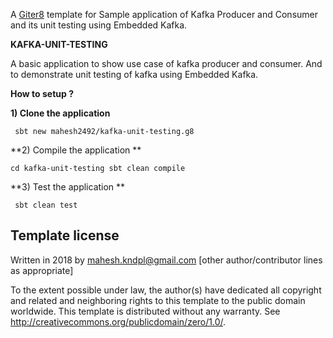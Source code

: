A [Giter8][g8] template for Sample application of Kafka Producer and Consumer and its unit testing using Embedded Kafka.

**KAFKA-UNIT-TESTING**

A basic application to show use case of kafka producer and consumer. And to demonstrate unit testing of kafka using Embedded Kafka.

**How to setup ?**

**1) Clone the application**

` sbt new mahesh2492/kafka-unit-testing.g8`

**2) Compile the application **

`cd kafka-unit-testing
 sbt clean compile `
 
 **3) Test the application **
 
 ` sbt clean test`


Template license
----------------
Written in 2018 by <Mahesh Chand> <mahesh.kndpl@gmail.com>
[other author/contributor lines as appropriate]

To the extent possible under law, the author(s) have dedicated all copyright and related
and neighboring rights to this template to the public domain worldwide.
This template is distributed without any warranty. See <http://creativecommons.org/publicdomain/zero/1.0/>.

[g8]: http://www.foundweekends.org/giter8/
